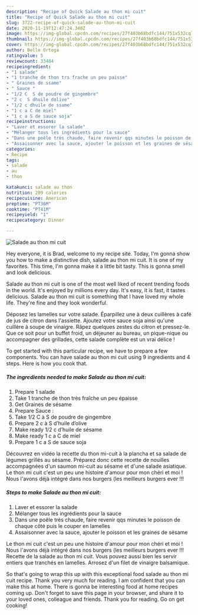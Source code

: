```yaml
---
description: "Recipe of Quick Salade au thon mi cuit"
title: "Recipe of Quick Salade au thon mi cuit"
slug: 3722-recipe-of-quick-salade-au-thon-mi-cuit
date: 2020-11-19T12:47:24.340Z
image: https://img-global.cpcdn.com/recipes/27f403b68bdfc144/751x532cq70/salade-au-thon-mi-cuit-photo-principale-de-la-recette.jpg
thumbnail: https://img-global.cpcdn.com/recipes/27f403b68bdfc144/751x532cq70/salade-au-thon-mi-cuit-photo-principale-de-la-recette.jpg
cover: https://img-global.cpcdn.com/recipes/27f403b68bdfc144/751x532cq70/salade-au-thon-mi-cuit-photo-principale-de-la-recette.jpg
author: Belle Ortega
ratingvalue: 5
reviewcount: 33484
recipeingredient:
- "1 salade"
- "1 tranche de thon trs frache un peu paisse"
- " Graines de ssame"
- " Sauce "
- "1/2 C  S de poudre de gingembre"
- "2 c  S dhuile dolive"
- "1/2 c dhuile de ssame"
- "1 c a C de miel"
- "1 c a S de sauce soja"
recipeinstructions:
- "Laver et essorer la salade"
- "Mélanger tous les ingrédients pour la sauce"
- "Dans une poêle très chaude, faire revenir qqs minutes le poisson de chaque côté puis le couper en lamelles"
- "Assaisonner avec la sauce, ajouter le poisson et les graines de sésame"
categories:
- Recipe
tags:
- salade
- au
- thon

katakunci: salade au thon 
nutrition: 289 calories
recipecuisine: American
preptime: "PT36M"
cooktime: "PT41M"
recipeyield: "1"
recipecategory: Dinner

---
```



![Salade au thon mi cuit](https://img-global.cpcdn.com/recipes/27f403b68bdfc144/751x532cq70/salade-au-thon-mi-cuit-photo-principale-de-la-recette.jpg)

Hey everyone, it is Brad, welcome to my recipe site. Today, I'm gonna show you how to make a distinctive dish, salade au thon mi cuit. It is one of my favorites. This time, I'm gonna make it a little bit tasty. This is gonna smell and look delicious.

Salade au thon mi cuit is one of the most well liked of recent trending foods in the world. It's enjoyed by millions every day. It's easy, it is fast, it tastes delicious. Salade au thon mi cuit is something that I have loved my whole life. They're fine and they look wonderful.

Déposez les lamelles sur votre salade. Éparpillez une à deux cuillères à café de jus de citron dans l&#39;assiette. Ajoutez votre sauce soja ainsi qu&#39;une cuillère à soupe de vinaigre. Râpez quelques zestes du citron et pressez-le. Que ce soit pour un buffet froid, un déjeuner au bureau, un pique-nique ou accompagner des grillades, cette salade complète est un vrai délice !


To get started with this particular recipe, we have to prepare a few components. You can have salade au thon mi cuit using 9 ingredients and 4 steps. Here is how you cook that.

<!--inarticleads1-->

##### The ingredients needed to make Salade au thon mi cuit:

1. Prepare 1 salade
1. Take 1 tranche de thon très fraîche un peu épaisse
1. Get  Graines de sésame
1. Prepare  Sauce :
1. Take 1/2 C à S de poudre de gingembre
1. Prepare 2 c à S d’huile d’olive
1. Make ready 1/2 c d’huile de sésame
1. Make ready 1 c a C de miel
1. Prepare 1 c a S de sauce soja


Découvrez en vidéo la recette du thon mi-cuit à la plancha et sa salade de légumes grillés au sésame. Préparez donc cette recette de nouilles accompagnées d&#39;un saumon mi-cuit au sésame et d&#39;une salade asiatique. Le thon mi cuit c&#39;est un peu une histoire d&#39;amour pour mon chéri et moi ! Nous l&#39;avons déjà intégré dans nos burgers (les meilleurs burgers ever !!! 

<!--inarticleads2-->

##### Steps to make Salade au thon mi cuit:

1. Laver et essorer la salade
1. Mélanger tous les ingrédients pour la sauce
1. Dans une poêle très chaude, faire revenir qqs minutes le poisson de chaque côté puis le couper en lamelles
1. Assaisonner avec la sauce, ajouter le poisson et les graines de sésame


Le thon mi cuit c&#39;est un peu une histoire d&#39;amour pour mon chéri et moi ! Nous l&#39;avons déjà intégré dans nos burgers (les meilleurs burgers ever !!! Recette de la salade au thon mi cuit. Vous pouvez aussi bien les servir entiers que tranchés en lamelles. Arrosez d&#39;un filet de vinaigre balsamique. 

So that's going to wrap this up with this exceptional food salade au thon mi cuit recipe. Thank you very much for reading. I am confident that you can make this at home. There is gonna be interesting food at home recipes coming up. Don't forget to save this page in your browser, and share it to your loved ones, colleague and friends. Thank you for reading. Go on get cooking!
